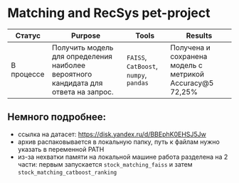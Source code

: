 
# Matching and RecSys pet-project



Статус | Purpose | Tools |  Results 
------------- |----------------| ---------------- | ---------------- 
 В процессе | Получить модель для определения наиболее вероятного кандидата для ответа на запрос.|  `FAISS`, `CatBoost`, `numpy`, `pandas` | Получена и сохранена модель с метрикой Accuracy@5 72,25%



## Немного подробнее:

- ссылка на датасет: https://disk.yandex.ru/d/BBEphK0EHSJ5Jw
- архив распаковывается в локальную папку, путь к файлам нужно указать в переменной PATH
- из-за нехватки памяти на локальной машине работа разделена на 2 части: первым запускается `stock_matching_faiss` и затем `stock_matching_catboost_ranking`

